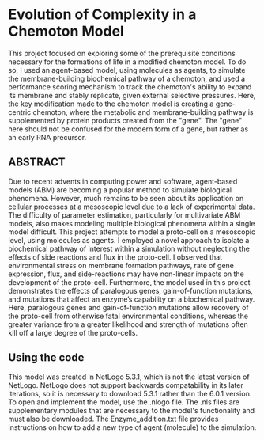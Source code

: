# Evolution of Complexity in a Chemoton Model

This project focused on exploring some of the prerequisite conditions necessary for the formations of life in a modified chemoton model.
To do so, I used an agent-based model, using molecules as agents, to simulate the membrane-building biochemical pathway of a chemoton,
and used a performance scoring mechanism to track the chemoton's ability to expand its membrane and stably replicate, 
given external selective pressures. Here, the key modification made to the chemoton model is creating a gene-centric chemoton,
where the metabolic and membrane-building pathway is supplemented by protein products created from the "gene". The "gene" here should
not be confused for the modern form of a gene, but rather as an early RNA precursor.

## ABSTRACT

Due to recent advents in computing power and software, agent-based models (ABM) are becoming a popular method to simulate biological 
phenomena. However, much remains to be seen about its application on cellular processes at a mesoscopic level due to a lack of experimental data. The difficulty of parameter estimation, particularly for multivariate ABM models, also makes modeling multiple biological phenomena within a single model difficult. This project attempts to model a proto-cell on a mesoscopic level, using molecules as agents. I employed a novel approach to isolate a biochemical pathway of interest within a simulation without neglecting the effects of side reactions and flux in the proto-cell. I observed that environmental stress on membrane formation pathways, rate of gene expression, flux, and side-reactions may have non-linear impacts on the development of the proto-cell. Furthermore, the model used in this project 
demonstrates the effects of paralogous genes, gain-of-function mutations, and mutations that affect an enzyme’s capability on a 
biochemical pathway. Here, paralogous genes and gain-of-function mutations allow recovery of the proto-cell from otherwise fatal 
environmental conditions, whereas the greater variance from a greater likelihood and strength of mutations often kill off a large 
degree of the proto-cells.

## Using the code

This model was created in NetLogo 5.3.1, which is not the latest version of NetLogo. NetLogo does not support backwards compatability in its later iterations, so it is necessary to download 5.3.1 rather than the 6.0.1 version. To open and implement the model, use the .nlogo file. The .nls files are supplementary modules that are necessary to the model's functionality and must also be downloaded. The Enzyme_addition.txt file provides instructions on how to add a new type of agent (molecule) to the simulation.
